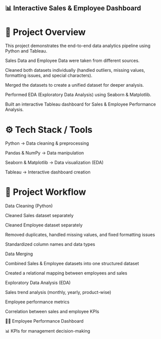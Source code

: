 ## 📊 Interactive Sales & Employee Dashboard
# 📌 Project Overview

This project demonstrates the end-to-end data analytics pipeline using Python and Tableau.

Sales Data and Employee Data were taken from different sources.

Cleaned both datasets individually (handled outliers, missing values, formatting issues, and special characters).

Merged the datasets to create a unified dataset for deeper analysis.

Performed EDA (Exploratory Data Analysis) using Seaborn & Matplotlib.

Built an interactive Tableau dashboard for Sales & Employee Performance Analysis.

# ⚙️ Tech Stack / Tools

Python → Data cleaning & preprocessing

Pandas & NumPy → Data manipulation

Seaborn & Matplotlib → Data visualization (EDA)

Tableau → Interactive dashboard creation

# 📂 Project Workflow

Data Cleaning (Python)

Cleaned Sales dataset separately

Cleaned Employee dataset separately

Removed duplicates, handled missing values, and fixed formatting issues

Standardized column names and data types

Data Merging

Combined Sales & Employee datasets into one structured dataset

Created a relational mapping between employees and sales

Exploratory Data Analysis (EDA)

Sales trend analysis (monthly, yearly, product-wise)

Employee performance metrics

Correlation between sales and employee KPIs


👨‍💼 Employee Performance Dashboard

📊 KPIs for management decision-making


